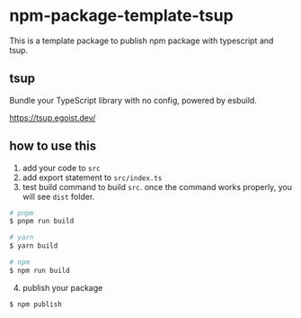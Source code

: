 # npm-package-template-tsup
This is a template package to publish npm package with typescript and tsup.

## tsup
Bundle your TypeScript library with no config, powered by esbuild.

https://tsup.egoist.dev/

## how to use this
1. add your code to `src`  
2. add export statement to `src/index.ts`
3. test build command to build `src`.
once the command works properly, you will see `dist` folder.

```zsh
# pnpm
$ pnpm run build

# yarn
$ yarn build

# npm
$ npm run build
```
4. publish your package

```zsh
$ npm publish
```
